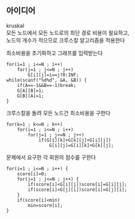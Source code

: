 ## 아이디어
kruskal  
모든 노드에서 모든 노드로의 최단 경로 비용이 필요하고,  
노드의 개수가 적으므로 크루스칼 알고리즘을 적용한다  
  
최소비용을 초기화하고 그래프를 입력받는다
```
for(i=1 ; i<=N ; i++)
	for(j=1 ; j<=N ; j++)
		G[i][j]=i==j?0:INF;
while(scanf("%d%d", &A, &B)) {
	if(A==-1&&B==-1)break;
	G[A][B]=1;
	G[B][A]=1;
}
```
크루스칼을 돌려 모든 노드간 최소비용을 구한다
```
for(k=1 ; k<=N ; k++)
	for(i=1 ; i<=N ; i++)
		for(j=1 ; j<=N ; j++)
			if(G[i][k]+G[k][j]<G[i][j])
				G[i][j]=G[i][k]+G[k][j];
```
문제에서 요구한 각 회원의 점수를 구한다
```
for(i=1 ; i<=N ; i++) {
	score[i]=0;
	for(j=1 ; j<=N ; j++) {
		if(score[i]<G[i][j])score[i]=G[i][j];
		if(score[i]<G[j][i])score[i]=G[j][i];
	}
	if(score[i]<min)
		min=score[i];
}
```

